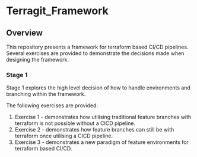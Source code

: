 # Terragit_Framework

## Overview

This repository presents a framework for terraform based CI/CD pipelines. Several exercises are provided to demonstrate the decisions made when designing the framework.

### Stage 1

Stage 1 explores the high level decision of how to handle environments and branching within the framework.

The following exercises are provided:

1. Exercise 1 - demonstrates how utilising traditional feature branches with terraform is not possible without a CICD pipeline.
2. Exercise 2 - demonstrates how feature branches can still be with terraform once utilising a CICD pipeline.
3. Exercise 3 - demonstrates a new paradigm of feature environments for terraform based CI/CD.
